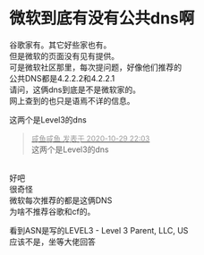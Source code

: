 # 微软到底有没有公共dns啊


谷歌家有。其它好些家也有。<br />
但是微软的页面没有见有提供。<br />
可是微软社区那里，每次提问题，好像他们推荐的<br />
公共DNS都是4.2.2.2和4.2.2.1<br />
请问，这俩dns到底是不是微软家的。<br />
网上查到的也只是语焉不详的信息。

这两个是Level3的dns

<div class="quote"><blockquote><font size="2"><a href="https://www.hostloc.com/forum.php?mod=redirect&amp;goto=findpost&amp;pid=9371824&amp;ptid=760008" target="_blank"><font color="#999999">咸鱼咸鱼 发表于 2020-10-29 22:03</font></a></font><br />
这两个是Level3的dns</blockquote></div><br />
好吧<br />
很奇怪 <br />
微软每次推荐的都是这俩DNS<br />
为啥不推荐谷歌和cf的。

看到ASN是写的LEVEL3 - Level 3 Parent, LLC, US<br />
应该不是，坐等大佬回答<img src="static/image/smiley/default/lol.gif" smilieid="12" border="0" alt="" /><img id="aimg_Y1226" onclick="zoom(this, this.src, 0, 0, 0)" class="zoom" src="https://cdn.jsdelivr.net/gh/hishis/forum-master/public/images/patch.gif" onmouseover="img_onmouseoverfunc(this)" onload="thumbImg(this)" border="0" alt="" />

